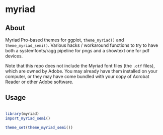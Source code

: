 
# myriad

## About

Myriad Pro-based themes for ggplot, `theme_myriad()` and `theme_myriad_semi()`. Various hacks / workaround functions to try to have both a systemfonts/ragg pipeline for pngs and a showtext one for pdf devices.

Note that this repo does not include the Myriad font files (the `.otf` files), which are owned by Adobe. You may already have them installed on your computer, or they may have come bundled with your copy of Acrobat Reader or other Adobe software.


## Usage

```r

library(myriad)
import_myriad_semi()

theme_set(theme_myriad_semi())

```


